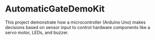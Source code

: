 # AutomaticGateDemoKit
This project demonstrate how a microcontroller (Arduino Uno) makes decisions based on sensor input to control hardware components like a servo motor, LEDs, and buzzer.
